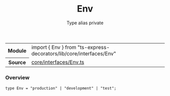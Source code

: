 <header class="symbol-info-header">    <h1 id="env">Env</h1>    <label class="symbol-info-type-label type">Type alias</label>    <label class="api-type-label private">private</label>  </header>
<section class="symbol-info">      <table class="is-full-width">        <tbody>        <tr>          <th>Module</th>          <td>            <div class="lang-typescript">                <span class="token keyword">import</span> { Env }                 <span class="token keyword">from</span>                 <span class="token string">"ts-express-decorators/lib/core/interfaces/Env"</span>                            </div>          </td>        </tr>        <tr>          <th>Source</th>          <td>            <a href="https://romakita.github.io/ts-express-decorators/#//blob/v2.3.2/src/core/interfaces/Env.ts#L0-L0">                core/interfaces/Env.ts            </a>        </td>        </tr>                </tbody>      </table>    </section>

### Overview

<pre><code class="typescript-lang">type Env = "production" | "development" | "test"<span class="token punctuation">;</span></code></pre>
